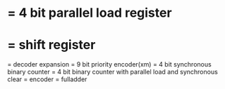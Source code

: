# = 4 bit parallel load register
# = shift register
= decoder expansion
= 9 bit priority encoder(xm)
= 4 bit synchronous binary counter
= 4 bit binary counter with parallel load and synchronous clear
= encoder
= fulladder
</p>
